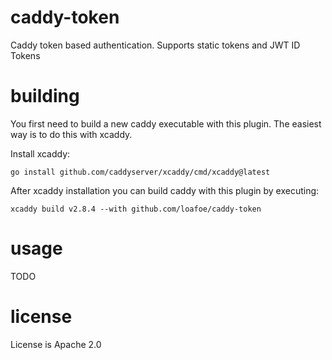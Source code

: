 # caddy-token

Caddy token based authentication. Supports static tokens and JWT ID Tokens

# building

You first need to build a new caddy executable with this plugin. The easiest way is to do this with xcaddy.

Install xcaddy:

```shell
go install github.com/caddyserver/xcaddy/cmd/xcaddy@latest
```

After xcaddy installation you can build caddy with this plugin by executing:

```shell
xcaddy build v2.8.4 --with github.com/loafoe/caddy-token
```
# usage

TODO

# license

License is Apache 2.0